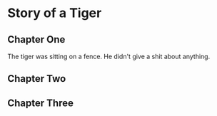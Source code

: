 # Story of a Tiger

## Chapter One

The tiger was sitting on a fence. He didn't give a shit about anything.

## Chapter Two

## Chapter Three
